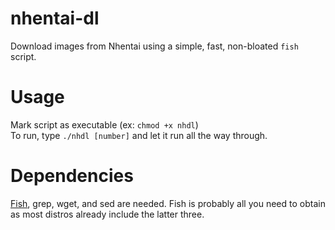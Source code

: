 # nhentai-dl
Download images from Nhentai using a simple, fast, non-bloated `fish` script.

# Usage  
Mark script as executable (ex: `chmod +x nhdl`)  
To run, type `./nhdl [number]` and let it run all the way through.

# Dependencies
[Fish](https://fishshell.com/), grep, wget, and sed are needed. Fish is probably all you need to obtain as most distros already include the latter three.

